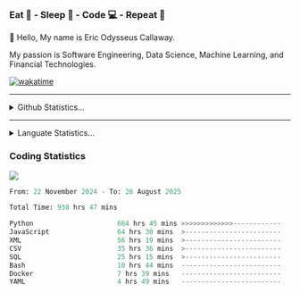 <h3>Eat 🍴 - Sleep 🛌 - Code 💻 - Repeat 🔁</h3>

👋 Hello, My name is Eric Odysseus Callaway.

My passion is Software Engineering, Data Science, Machine Learning, and Financial Technologies.

[![wakatime](https://wakatime.com/badge/user/6717695f-6a13-47e3-aa16-c813e12c0985.svg)](https://wakatime.com/@6717695f-6a13-47e3-aa16-c813e12c0985)
<hr>
<details>
  <summary>
    Github Statistics...
  </summary>
    <p align="center">
      <img src="https://github-readme-stats.vercel.app/api?username=EricCallaway&show_icons=true"/>
    </p>
</details>
</hr>

<hr>
<details>
  <summary>
    Languate Statistics...
  </summary>
    <p align="center">
      <img src="https://wakatime.com/share/@Odysseus/6fc7c863-6fba-4e57-a6af-ed1f2fa8d560.svg"/>
    </p>
</details>
</hr>


<h3>Coding Statistics</h3>
<img src="https://wakatime.com/share/@Odysseus/5e02c832-9cc5-49a3-8f4c-bd2647d78fca.svg"/>
<!--START_SECTION:waka-->

```python
From: 22 November 2024 - To: 26 August 2025

Total Time: 938 hrs 47 mins

Python                     664 hrs 45 mins >>>>>>>>>>>>>------------   52.59 %
JavaScript                 64 hrs 30 mins  >------------------------   05.10 %
XML                        56 hrs 19 mins  >------------------------   04.46 %
CSV                        35 hrs 36 mins  >------------------------   02.82 %
SQL                        25 hrs 15 mins  >------------------------   02.00 %
Bash                       10 hrs 44 mins  -------------------------   00.85 %
Docker                     7 hrs 39 mins   -------------------------   00.61 %
YAML                       4 hrs 49 mins   -------------------------   00.38 %
```

<!--END_SECTION:waka-->
